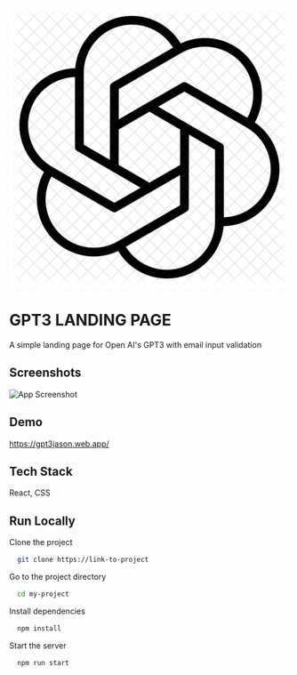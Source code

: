 
![Logo](src/assets/logo.png)


# GPT3 LANDING PAGE

A simple landing page for Open AI's GPT3 with email input validation


## Screenshots

![App Screenshot](https://via.placeholder.com/468x300?text=App+Screenshot+Here)


## Demo

https://gpt3jason.web.app/
## Tech Stack

React, CSS


## Run Locally

Clone the project

```bash
  git clone https://link-to-project
```

Go to the project directory

```bash
  cd my-project
```

Install dependencies

```bash
  npm install
```

Start the server

```bash
  npm run start
```

